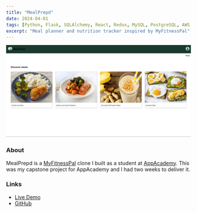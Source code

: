 ```yaml
---
title: "MealPrepd"
date: 2024-04-01
tags: [Python, Flask, SQLAlchemy, React, Redux, MySQL, PostgreSQL, AWS S3]
excerpt: "Meal planner and nutrition tracker inspired by MyFitnessPal"
---
```


![MealPrepd](/assets/images/mealprepd.png)

### About
MealPrepd is a [MyFitnessPal](https://www.myfitnesspal.com/) clone I built as a student at [AppAcademy](https://www.appacademy.io/). This was my capstone project for AppAcademy and I had two weeks to deliver it.

### Links
* [Live Demo](https://mealprepd.onrender.com)
* [GitHub](https://github.com/chrisfealy/MealPrepd)
